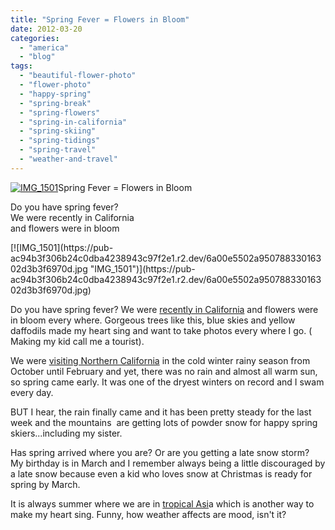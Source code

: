 ```yaml
---
title: "Spring Fever = Flowers in Bloom"
date: 2012-03-20
categories: 
  - "america"
  - "blog"
tags: 
  - "beautiful-flower-photo"
  - "flower-photo"
  - "happy-spring"
  - "spring-break"
  - "spring-flowers"
  - "spring-in-california"
  - "spring-skiing"
  - "spring-tidings"
  - "spring-travel"
  - "weather-and-travel"
---
```


[![IMG_1501](https://pub-ac94b3f306b24c0dba4238943c97f2e1.r2.dev/6a00e5502a95078833016763c8802e970b.jpg "IMG_1501")](https://pub-ac94b3f306b24c0dba4238943c97f2e1.r2.dev/6a00e5502a95078833016763c8802e970b.jpg)Spring Fever = Flowers in Bloom

Do you have spring fever?  
We were recently in California  
and flowers were in bloom

<!--more--> [![IMG_1501](https://pub-ac94b3f306b24c0dba4238943c97f2e1.r2.dev/6a00e5502a95078833016302d3b3f6970d.jpg "IMG_1501")](https://pub-ac94b3f306b24c0dba4238943c97f2e1.r2.dev/6a00e5502a95078833016302d3b3f6970d.jpg)  
  
Do you have spring fever? We were [recently in California](http://soultravelers3new.local/2012/01/california-beach-new-years-day.html "travel to California") and flowers were in bloom every where. Gorgeous trees like this, blue skies and yellow daffodils made my heart sing and want to take photos every where I go. ( Making my kid call me a tourist).  
  
We were [visiting Northern California](http://soultravelers3new.local/2012/02/beautiful-capitola-californias-oldest-beach.html "visiting northern California") in the cold winter rainy season from October until February and yet, there was no rain and almost all warm sun, so spring came early. It was one of the dryest winters on record and I swam every day.  
  
BUT I hear, the rain finally came and it has been pretty steady for the last week and the mountains  are getting lots of powder snow for happy spring skiers...including my sister.  
  
Has spring arrived where you are? Or are you getting a late snow storm?  My birthday is in March and I remember always being a little discouraged by a late snow because even a kid who loves snow at Christmas is ready for spring by March.  
  
It is always summer where we are in [tropical Asi](http://soultravelers3new.local/2012/03/finding-a-vacation-rental-apartment-in-penang-2.html "tropical asia")a which is another way to make my heart sing. Funny, how weather affects are mood, isn't it?
